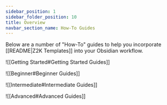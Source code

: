 ```yaml
---
sidebar_position: 1
sidebar_folder_position: 10
title: Overview
navbar_section_name: How-To Guides
---
```

Below are a number of "How-To" guides to help you incorporate [[README|Z2K Templates]] into your Obsidian workflow. 

![[Getting Started#Getting Started Guides]]

![[Beginner#Beginner Guides]]

![[Intermediate#Intermediate Guides]]

![[Advanced#Advanced Guides]]

